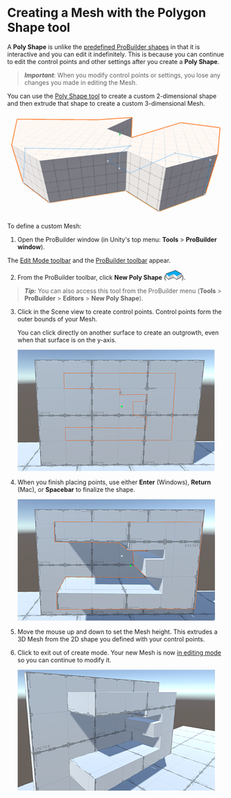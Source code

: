 # Creating a Mesh with the Polygon Shape tool

A **Poly Shape** is unlike the [predefined ProBuilder shapes](shape-tool.md) in that it is interactive and you can edit it indefinitely. This is because you can continue to edit the control points and other settings after you create a **Poly Shape**.  

> ***Important***: When you modify control points or settings, you lose any changes you made in editing the  Mesh.

You can use the [Poly Shape tool](polyshape.md) to create a custom 2-dimensional shape and then extrude that shape to create a custom 3-dimensional Mesh. 

![Polygon Shape](images/PolyShape_HeaderImage.png)

To define a custom Mesh:

1. Open the ProBuilder window (in Unity's top menu: **Tools** > **ProBuilder window**).

  The [Edit Mode toolbar](edit-mode-toolbar.md) and the [ProBuilder toolbar](toolbar.md) appear.

2. From the ProBuilder toolbar, click **New Poly Shape** (![Poly Shape Icon](images/icons/NewPolyShape.png)). 

  > ***Tip:*** You can also access this tool from the ProBuilder menu (**Tools** > **ProBuilder** > **Editors** > **New Poly Shape**).

3. Click in the Scene view to create control points. Control points form the outer bounds of your Mesh.

	You can click directly on another surface to create an outgrowth, even when that surface is on the y-axis. 

	![Making a 2D shape on the wall](images/PolyShape_Draw1.png)

4. When you finish placing points, use either **Enter** (Windows), **Return** (Mac), or **Spacebar** to finalize the shape.

	![Extruding the 2D shape into a 3D Mesh](images/PolyShape_Draw2.png)

5. Move the mouse up and down to set the Mesh height. This extrudes a 3D Mesh from the 2D shape you defined with your control points.

6. Click to exit out of create mode. Your new Mesh is now [in editing mode](polyshape.md) so you can continue to modify it.

	![Finished Poly Shape](images/PolyShape_Draw3.png)

